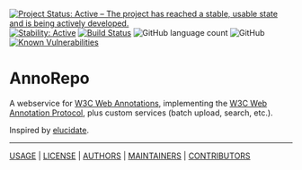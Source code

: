 [![Project Status: Active – The project has reached a stable, usable state and is being actively developed.](https://www.repostatus.org/badges/latest/active.svg)](https://www.repostatus.org/#active)
[![Stability: Active](https://masterminds.github.io/stability/active.svg)](https://masterminds.github.io/stability/active.html)
[![Build Status](https://github.com/knaw-huc/annorepo/workflows/tests/badge.svg)](https://github.com/knaw-huc/annorepo/actions)
![GitHub language count](https://img.shields.io/github/languages/count/knaw-huc/annorepo)
![GitHub](https://img.shields.io/github/license/knaw-huc/annorepo)
[![Known Vulnerabilities](https://snyk.io/test/github/knaw-huc/annorepo/badge.svg)](https://snyk.io/test/github/knaw-huc/annorepo)

[//]: # (![Swagger Validator]&#40;https://img.shields.io/swagger/valid/3.0?specUrl=https%3A%2F%2Fraw.githubusercontent.com%2Fknaw-huc%2Fannorepo%2Fmain%2Fdocs%2Fswagger.json&#41;)

[//]: # (![GitHub tag &#40;latest by date&#41;]&#40;https://img.shields.io/github/v/tag/knaw-huc/annorepo&#41;)

# AnnoRepo

A webservice for [W3C Web Annotations](https://www.w3.org/TR/annotation-model/), implementing
the [W3C Web Annotation Protocol](https://www.w3.org/TR/annotation-protocol/), plus custom services (batch upload,
search, etc.).

Inspired by [elucidate](https://github.com/dlcs/elucidate-server).

----

[USAGE](docs/usage.md) |
[LICENSE](LICENSE) |
[AUTHORS](AUTHORS) |
[MAINTAINERS](MAINTAINERS) |
[CONTRIBUTORS](CONTRIBUTORS)